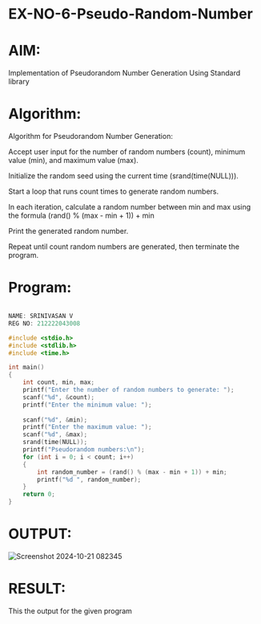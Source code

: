 # EX-NO-6-Pseudo-Random-Number

# AIM: 

Implementation of Pseudorandom Number Generation Using Standard library

# Algorithm:

Algorithm for Pseudorandom Number Generation:

Accept user input for the number of random numbers (count), minimum value (min), and maximum value (max).

Initialize the random seed using the current time (srand(time(NULL))).

Start a loop that runs count times to generate random numbers.

In each iteration, calculate a random number between min and max using the formula (rand() % (max - min + 1)) + min

Print the generated random number.

Repeat until count random numbers are generated, then terminate the program.
# Program:
```C

NAME: SRINIVASAN V
REG NO: 212222043008

#include <stdio.h>
#include <stdlib.h>
#include <time.h>

int main() 
{
    int count, min, max;
    printf("Enter the number of random numbers to generate: ");
    scanf("%d", &count);
    printf("Enter the minimum value: ");
    
    scanf("%d", &min);
    printf("Enter the maximum value: ");
    scanf("%d", &max);
    srand(time(NULL));
    printf("Pseudorandom numbers:\n");   
    for (int i = 0; i < count; i++) 
    {
        int random_number = (rand() % (max - min + 1)) + min;
        printf("%d ", random_number);
    }
    return 0;
}
```
# OUTPUT:
![Screenshot 2024-10-21 082345](https://github.com/user-attachments/assets/90583b9f-6b4f-403c-b832-62872fd7fffc)



# RESULT:
This the output for the given program
